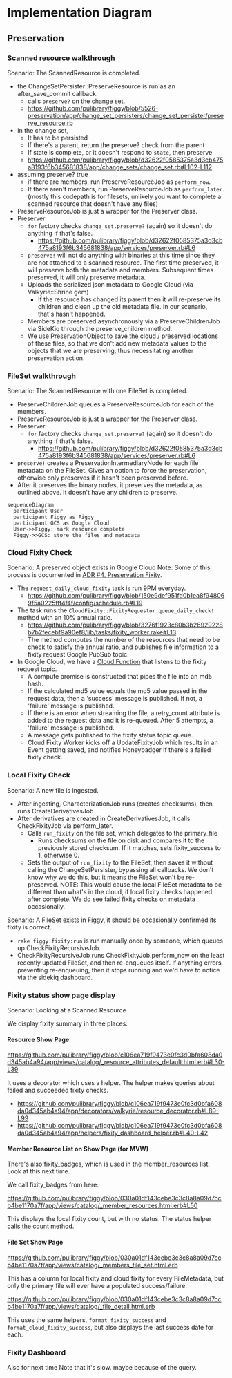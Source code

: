 # Implementation Diagram

## Preservation

### Scanned resource walkthrough
Scenario: The ScannedResource is completed.
* the ChangeSetPersister::PreserveResource is run as an after_save_commit callback.
  * calls `preserve?` on the change set.
  * https://github.com/pulibrary/figgy/blob/5526-preservation/app/change_set_persisters/change_set_persister/preserve_resource.rb
* in the change set,
  * It has to be persisted
  * If there's a parent, return the preserve? check from the parent
  * If state is complete, or it doesn't respond to `state`, then preserve
  * https://github.com/pulibrary/figgy/blob/d32622f0585375a3d3cb475a8193f6b345681838/app/change_sets/change_set.rb#L102-L112
* assuming preserve? true
  * if there are members, run PreserveResourceJob as `perform_now`.
  * If there aren't members, run PreserveResourceJob as `perform_later`. (mostly
    this codepath is for filesets, unlikely you want to complete a scanned
    resource that doesn't have any files)
* PreserveResourceJob is just a wrapper for the Preserver class.
* Preserver
  * `for` factory checks `change_set.preserve?` (again) so it doesn't do
    anything if that's false.
    * https://github.com/pulibrary/figgy/blob/d32622f0585375a3d3cb475a8193f6b345681838/app/services/preserver.rb#L6
  * `preserve!` will not do anything with binaries at this time since they are not attached to a scanned resource. The first time preserved, it will preserve both the metadata and members. Subsequent times preserved, it will only preserve metadata.
  * Uploads the serialized json metadata to Google Cloud (via Valkyrie::Shrine gem)
    * If the resource has changed its parent then it will re-preserve its
      children and clean up the old metadata file. In our scenario, that's hasn't happened.
  * Members are preserved asynchronously via a PreserveChildrenJob via SideKiq through the preserve_children method.
  * We use PreservationObject to save the cloud / preserved locations of these files, so that we don't add new metadata values to the objects that we are preserving, thus necessitating another preservation action.

### FileSet walkthrough
Scenario: The ScannedResource with one FileSet is completed.
* PreserveChildrenJob queues a PreserveResourceJob for each of the members.
* PreserveResourceJob is just a wrapper for the Preserver class.
* Preserver
  * `for` factory checks `change_set.preserve?` (again) so it doesn't do
    anything if that's false.
    * https://github.com/pulibrary/figgy/blob/d32622f0585375a3d3cb475a8193f6b345681838/app/services/preserver.rb#L6
* `preserve!` creates a PreservationIntermediaryNode for each file metadata on the FileSet. Gives an option to force the preservation, otherwise only preserves if it hasn't been preserved before.
* After it preserves the binary nodes, it preserves the metadata, as outlined above. It doesn't have any children to preserve.


```mermaid
sequenceDiagram
  participant User
  participant Figgy as Figgy
  participant GCS as Google Cloud
  User->>Figgy: mark resource complete
  Figgy->>GCS: store the files and metadata
```

### Cloud Fixity Check
Scenario: A preserved object exists in Google Cloud
Note: Some of this process is documented in [ADR #4, Preservation Fixity](https://github.com/pulibrary/figgy/blob/main/architecture-decisions/0004-preservation-fixity.md).
* The `request_daily_cloud_fixity` task is run 9PM everyday.
  * https://github.com/pulibrary/figgy/blob/150e9def951fd0b1ea8f948069f5a0225fff4f4f/config/schedule.rb#L19
* The task runs the `CloudFixity::FixityRequestor.queue_daily_check!` method with an 10% annual ratio.
  * https://github.com/pulibrary/figgy/blob/3276f1923c80b3b26929228b7b2fecebf9a90ef8/lib/tasks/fixity_worker.rake#L13
  * The method computes the number of the resources that need to be check to satisfy the annual ratio, and publishes file information to a fixity request Google PubSub topic.
* In Google Cloud, we have a [Cloud Function](https://github.com/pulibrary/figgy/blob/150e9def951fd0b1ea8f948069f5a0225fff4f4f/cloud_fixity/index.js) that listens to the fixity request topic.
  * A compute promise is constructed that pipes the file into an md5 hash.
  * If the calculated md5 value equals the md5 value passed in the request data, then a 'success' message is published. If not, a 'failure' message is published.
  * If there is an error when streaming the file, a retry_count attribute is added to the request data and it is re-queued. After 5 attempts, a 'failure' message is published.
  * A message gets published to the fixity status topic queue.
  * Cloud Fixity Worker kicks off a UpdateFixityJob which results in an Event getting saved, and notifies Honeybadger if there's a failed fixity check.

### Local Fixity Check
Scenario: A new file is ingested.
* After ingesting, CharacterizationJob runs (creates checksums), then runs
    CreateDerivativesJob
* After derivatives are created in CreateDerivativesJob, it calls
    CheckFixityJob via perform_later.
  * Calls `run_fixity` on the file set, which delegates to the primary_file
      * Runs checksums on the file on disk and compares it to the previously
          stored checksum. If it matches, sets fixity_success to 1, otherwise 0.
  * Sets the output of `run_fixity` to the FileSet, then saves it without
      calling the ChangeSetPersister, bypassing all callbacks. We don't know why
      we do this, but it means the FileSet won't be re-preserved. NOTE: This
      would cause the local FileSet metadata to be different than what's in the
      cloud, if local fixity checks happened after complete. We do see failed
      fixity checks on metadata occasionally.

Scenario: A FileSet exists in Figgy, it should be occasionally confirmed its
fixity is correct.
* `rake figgy:fixity:run` is run manually once by someone, which queues up
    CheckFixityRecursiveJob.
* CheckFixityRecursiveJob runs CheckFixityJob.perform_now on the least recently
    updated FileSet, and then re-enqueues itself. If anything errors, preventing
    re-enqueuing, then it stops running and we'd have to notice via the sidekiq
    dashboard.

### Fixity status show page display
Scenario: Looking at a Scanned Resource

We display fixity summary in three places:

#### Resource Show Page

https://github.com/pulibrary/figgy/blob/c106ea719f9473e0fc3d0bfa608da0d345ab4a94/app/views/catalog/_resource_attributes_default.html.erb#L30-L39


It uses a decorator which uses a helper. The helper makes queries about failed
  and succeeded fixity checks.
  * https://github.com/pulibrary/figgy/blob/c106ea719f9473e0fc3d0bfa608da0d345ab4a94/app/decorators/valkyrie/resource_decorator.rb#L89-L99
  * https://github.com/pulibrary/figgy/blob/c106ea719f9473e0fc3d0bfa608da0d345ab4a94/app/helpers/fixity_dashboard_helper.rb#L40-L42

#### Member Resource List on Show Page (for MVW)

There's also fixity_badges, which is used in the member_resources list. Look at this next time.

We call fixity_badges from here:

https://github.com/pulibrary/figgy/blob/030a01df143cebe3c3c8a8a09d7ccb4be1170a7f/app/views/catalog/_member_resources.html.erb#L50

This displays the local fixity count, but with no status. The status helper
calls the count method.

#### File Set Show Page

https://github.com/pulibrary/figgy/blob/030a01df143cebe3c3c8a8a09d7ccb4be1170a7f/app/views/catalog/_members_file_set.html.erb

This has a column for local fixity and cloud fixity for every FileMetadata, but
only the primary file will ever have a populated success/failure.

https://github.com/pulibrary/figgy/blob/030a01df143cebe3c3c8a8a09d7ccb4be1170a7f/app/views/catalog/_file_detail.html.erb

This uses the same helpers, `format_fixity_success` and
`format_cloud_fixity_success`, but also displays the last success date for each.

### Fixity Dashboard
Also for next time
Note that it's slow. maybe because of the query.

